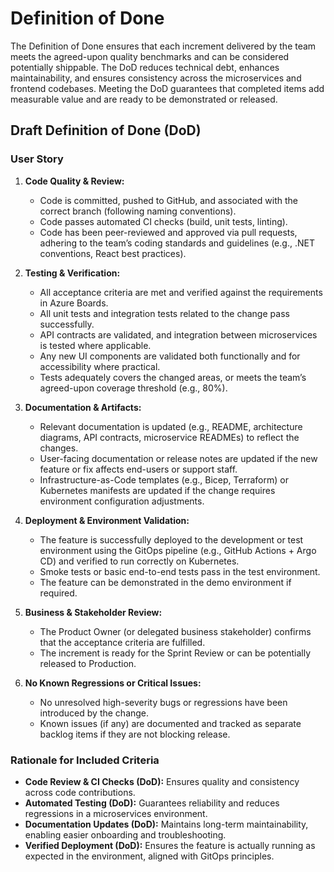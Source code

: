 # Definition of Done

The Definition of Done ensures that each increment delivered by the team meets the agreed-upon quality benchmarks and
can be considered potentially shippable. The DoD reduces technical debt, enhances maintainability, and ensures
consistency across the microservices and frontend codebases. Meeting the DoD guarantees that completed items add
measurable value and are ready to be demonstrated or released.

## Draft Definition of Done (DoD)

### User Story

1. **Code Quality & Review:**
    * Code is committed, pushed to GitHub, and associated with the correct branch (following naming conventions).
    * Code passes automated CI checks (build, unit tests, linting).
    * Code has been peer-reviewed and approved via pull requests, adhering to the team’s coding standards and
      guidelines (e.g., .NET conventions, React best practices).

2. **Testing & Verification:**
    * All acceptance criteria are met and verified against the requirements in Azure Boards.
    * All unit tests and integration tests related to the change pass successfully.
    * API contracts are validated, and integration between microservices is tested where applicable.
    * Any new UI components are validated both functionally and for accessibility where practical.
    * Tests adequately covers the changed areas, or meets the team’s agreed-upon coverage threshold (e.g., 80%).

3. **Documentation & Artifacts:**
    * Relevant documentation is updated (e.g., README, architecture diagrams, API contracts, microservice READMEs) to
      reflect the changes.
    * User-facing documentation or release notes are updated if the new feature or fix affects end-users or support
      staff.
    * Infrastructure-as-Code templates (e.g., Bicep, Terraform) or Kubernetes manifests are updated if the change
      requires environment configuration adjustments.

4. **Deployment & Environment Validation:**
    * The feature is successfully deployed to the development or test environment using the GitOps pipeline (e.g.,
      GitHub Actions + Argo CD) and verified to run correctly on Kubernetes.
    * Smoke tests or basic end-to-end tests pass in the test environment.
    * The feature can be demonstrated in the demo environment if required.

5. **Business & Stakeholder Review:**
    * The Product Owner (or delegated business stakeholder) confirms that the acceptance criteria are fulfilled.
    * The increment is ready for the Sprint Review or can be potentially released to Production.

6. **No Known Regressions or Critical Issues:**
    * No unresolved high-severity bugs or regressions have been introduced by the change.
    * Known issues (if any) are documented and tracked as separate backlog items if they are not blocking release.

### Rationale for Included Criteria

* **Code Review & CI Checks (DoD):** Ensures quality and consistency across code contributions.
* **Automated Testing (DoD):** Guarantees reliability and reduces regressions in a microservices environment.
* **Documentation Updates (DoD):** Maintains long-term maintainability, enabling easier onboarding and troubleshooting.
* **Verified Deployment (DoD):** Ensures the feature is actually running as expected in the environment, aligned with
  GitOps principles.
